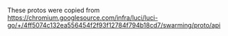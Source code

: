 These protos were copied from
https://chromium.googlesource.com/infra/luci/luci-go/+/4ff5074c132ea556454f2f93f12784f794b18cd7/swarming/proto/api
